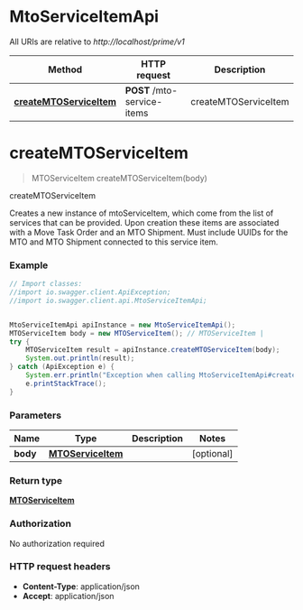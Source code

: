 # MtoServiceItemApi

All URIs are relative to *http://localhost/prime/v1*

Method | HTTP request | Description
------------- | ------------- | -------------
[**createMTOServiceItem**](MtoServiceItemApi.md#createMTOServiceItem) | **POST** /mto-service-items | createMTOServiceItem


<a name="createMTOServiceItem"></a>
# **createMTOServiceItem**
> MTOServiceItem createMTOServiceItem(body)

createMTOServiceItem

Creates a new instance of mtoServiceItem, which come from the list of services that can be provided. Upon creation these items are associated with a Move Task Order and an MTO Shipment. Must include UUIDs for the MTO and MTO Shipment connected to this service item. 

### Example
```java
// Import classes:
//import io.swagger.client.ApiException;
//import io.swagger.client.api.MtoServiceItemApi;


MtoServiceItemApi apiInstance = new MtoServiceItemApi();
MTOServiceItem body = new MTOServiceItem(); // MTOServiceItem | 
try {
    MTOServiceItem result = apiInstance.createMTOServiceItem(body);
    System.out.println(result);
} catch (ApiException e) {
    System.err.println("Exception when calling MtoServiceItemApi#createMTOServiceItem");
    e.printStackTrace();
}
```

### Parameters

Name | Type | Description  | Notes
------------- | ------------- | ------------- | -------------
 **body** | [**MTOServiceItem**](MTOServiceItem.md)|  | [optional]

### Return type

[**MTOServiceItem**](MTOServiceItem.md)

### Authorization

No authorization required

### HTTP request headers

 - **Content-Type**: application/json
 - **Accept**: application/json

